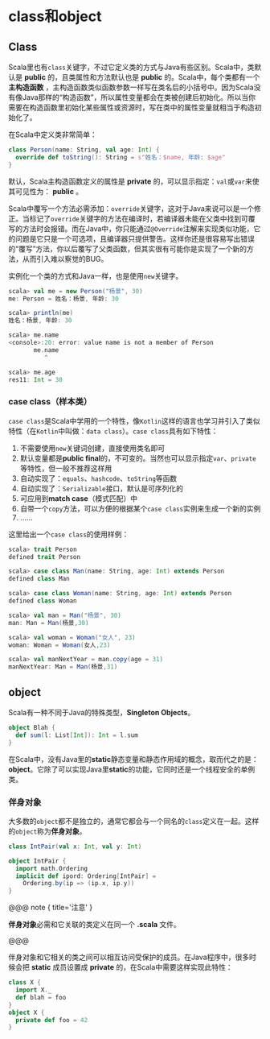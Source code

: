 # class和object

## Class

Scala里也有`class`关键字，不过它定义类的方式与Java有些区别。Scala中，类默认是 **public** 的，且类属性和方法默认也是 **public** 的。Scala中，每个类都有一个 **主构造函数** ，主构造函数类似函数参数一样写在类名后的小括号中。因为Scala没有像Java那样的“构造函数”，所以属性变量都会在类被创建后初始化。所以当你需要在构造函数里初始化某些属性或资源时，写在类中的属性变量就相当于构造初始化了。

在Scala中定义类非常简单：

```scala
class Person(name: String, val age: Int) {
  override def toString(): String = s"姓名：$name, 年龄: $age"
}
```

默认，Scala主构造函数定义的属性是 **private** 的，可以显示指定：`val`或`var`来使其可见性为： **public** 。

Scala中覆写一个方法必需添加：`override`关键字，这对于Java来说可以是一个修正。当标记了`override`关键字的方法在编译时，若编译器未能在父类中找到可覆写的方法时会报错。而在Java中，你只能通过`@Override`注解来实现类似功能，它的问题是它只是一个可选项，且编译器只提供警告。这样你还是很容易写出错误的“覆写”方法，你以后覆写了父类函数，但其实很有可能你是实现了一个新的方法，从而引入难以察觉的BUG。

实例化一个类的方式和Java一样，也是使用`new`关键字。

```scala
scala> val me = new Person("杨景", 30)
me: Person = 姓名：杨景, 年龄: 30

scala> println(me)
姓名：杨景, 年龄: 30

scala> me.name
<console>:20: error: value name is not a member of Person
       me.name
          ^

scala> me.age
res11: Int = 30
```

### case class（样本类）

`case class`是Scala中学用的一个特性，像`Kotlin`这样的语言也学习并引入了类似特性（在`Kotlin`中叫做：`data class`）。`case class`具有如下特性：

1. 不需要使用`new`关键词创建，直接使用类名即可
2. 默认变量都是**public final**的，不可变的。当然也可以显示指定`var`、`private`等特性，但一般不推荐这样用
3. 自动实现了：`equals`、`hashcode`、`toString`等函数
4. 自动实现了：`Serializable`接口，默认是可序列化的
5. 可应用到**match case**（模式匹配）中
6. 自带一个`copy`方法，可以方便的根据某个`case class`实例来生成一个新的实例
7. ……

这里给出一个`case class`的使用样例：

```scala
scala> trait Person
defined trait Person

scala> case class Man(name: String, age: Int) extends Person
defined class Man

scala> case class Woman(name: String, age: Int) extends Person
defined class Woman

scala> val man = Man("杨景", 30)
man: Man = Man(杨景,30)

scala> val woman = Woman("女人", 23)
woman: Woman = Woman(女人,23)

scala> val manNextYear = man.copy(age = 31)
manNextYear: Man = Man(杨景,31)
```

## object

Scala有一种不同于Java的特殊类型，**Singleton Objects**。

```scala
object Blah {
  def sum(l: List[Int]): Int = l.sum
}
```

在Scala中，没有Java里的**static**静态变量和静态作用域的概念，取而代之的是：**object**。它除了可以实现Java里**static**的功能，它同时还是一个线程安全的单例类。

### 伴身对象

大多数的`object`都不是独立的，通常它都会与一个同名的`class`定义在一起。这样的`object`称为**伴身对象**。

```scala
class IntPair(val x: Int, val y: Int)

object IntPair {
  import math.Ordering
  implicit def ipord: Ordering[IntPair] =
    Ordering.by(ip => (ip.x, ip.y))
}
```

@@@ note { title='注意' }

**伴身对象**必需和它关联的类定义在同一个 **.scala** 文件。

@@@

伴身对象和它相关的类之间可以相互访问受保护的成员。在Java程序中，很多时候会把 **static** 成员设置成 **private** 的，在Scala中需要这样实现此特性：

```scala
class X {
  import X._
  def blah = foo
}
object X {
  private def foo = 42
}
```
